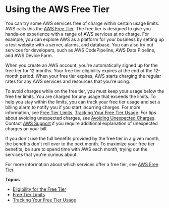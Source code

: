 # Using the AWS Free Tier<a name="billing-free-tier"></a>

You can try some AWS services free of charge within certain usage limits\. AWS calls this the [AWS Free Tier](https://aws.amazon.com/free/)\. The free tier is designed to give you hands\-on experience with a range of AWS services at no charge\. For example, you can explore AWS as a platform for your business by setting up a test website with a server, alarms, and database\. You can also try out services for developers, such as AWS CodePipeline, AWS Data Pipeline, and AWS Device Farm\.

When you create an AWS account, you're automatically signed up for the free tier for 12 months\. Your free tier eligibility expires at the end of the 12\-month period\. When your free tier expires, AWS starts charging the regular rates for any AWS services and resources that you're using\.

To avoid charges while on the free tier, you must keep your usage below the free tier limits\. You are charged for any usage that exceeds the limits\. To help you stay within the limits, you can track your free tier usage and set a billing alarm to notify you if you start incurring charges\. For more information, see [Free Tier Limits](free-tier-limits.md), [Tracking Your Free Tier Usage](tracking-free-tier-usage.md)\. For tips about avoiding unexpected charges, see [Avoiding Unexpected Charges](checklistforunwantedcharges.md)\. Contact [AWS Support](https://aws.amazon.com/contact-us/) if you require additional explanation of unexpected charges on your bill\. 

If you don't use the full benefits provided by the free tier in a given month, the benefits don't roll over to the next month\. To maximize your free tier benefits, be sure to spend time with AWS each month, trying out the services that you're curious about\.

For more information about which services offer a free tier, see [AWS Free Tier](http://aws.amazon.com/free/)\.

**Topics**
+ [Eligibility for the Free Tier](free-tier-eligibility.md)
+ [Free Tier Limits](free-tier-limits.md)
+ [Tracking Your Free Tier Usage](tracking-free-tier-usage.md)